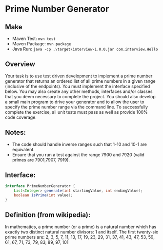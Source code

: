 # Prime Number Generator

## Make

- Maven Test: `mvn test`
- Maven Package: `mvn package`
- Java Run: `java -cp .\target\interview-1.0.0.jar com.interview.Hello`

## Overview

Your task is to use test driven development to implement a prime number generator that returns an ordered list of all prime numbers in a given range (inclusive of the endpoints). You must implement the interface specified below. You may also create any other methods, interfaces and/or classes that you deem necessary to complete the project. You should also develop a small main program to drive your generator and to allow the user to specify the prime number range via the command line. To successfully complete the exercise, all unit tests must pass as well as provide 100% code coverage.

## Notes:

- The code should handle inverse ranges such that 1-10 and 10-1 are equivalent.
- Ensure that you run a test against the range 7900 and 7920 (valid primes are 7901,7907, 7919).

## Interface:

```java
interface PrimeNumberGenerator {
    List<Integer> generate(int startingValue, int endingValue);
    boolean isPrime(int value);
}
```

## Definition (from wikipedia):

In mathematics, a prime number (or a prime) is a natural number which has exactly two distinct natural number divisors: 1 and itself. The first twenty-six prime numbers are:
2, 3, 5, 7, 11, 13, 17, 19, 23, 29, 31, 37, 41, 43, 47, 53, 59, 61, 67, 71, 73, 79, 83, 89, 97, 101
